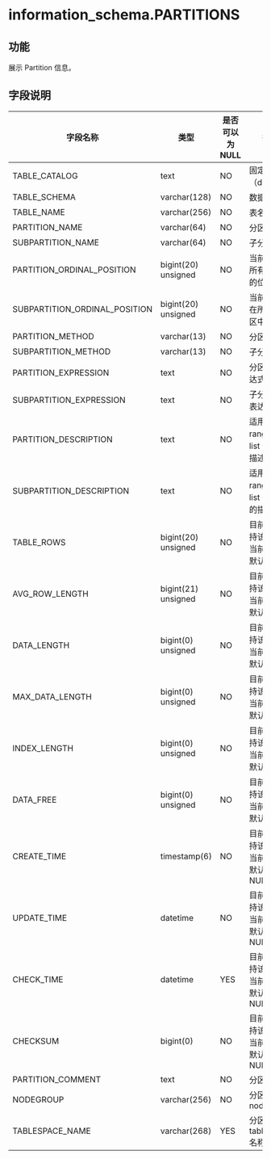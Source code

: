 # information_schema.PARTITIONS

## 功能

展示 Partition 信息。

## 字段说明

|           **字段名称**            |       **类型**        | **是否可以为 NULL** |         **描述**          |
|-------------------------------|---------------------|----------------|-------------------------|
| TABLE_CATALOG | text | NO | 固定值（def） |
| TABLE_SCHEMA | varchar(128) | NO | 数据库名 |
| TABLE_NAME | varchar(256) | NO | 表名 |
| PARTITION_NAME | varchar(64) | NO | 分区名 |
| SUBPARTITION_NAME | varchar(64) | NO | 子分区名 |
| PARTITION_ORDINAL_POSITION | bigint(20) unsigned | NO | 当前分区在所有分区中的位置 |
| SUBPARTITION_ORDINAL_POSITION | bigint(20) unsigned | NO | 当前子分区在所有子分区中的位置 |
| PARTITION_METHOD | varchar(13) | NO | 分区类型 |
| SUBPARTITION_METHOD | varchar(13) | NO | 子分区类型 |
| PARTITION_EXPRESSION | text | NO | 分区函数表达式 |
| SUBPARTITION_EXPRESSION | text | NO | 子分区函数表达式 |
| PARTITION_DESCRIPTION | text | NO | 适用于 range 和 list 分区的描述 |
| SUBPARTITION_DESCRIPTION | text | NO | 适用于 range 和 list 子分区的描述 |
| TABLE_ROWS | bigint(20) unsigned | NO | 目前暂不支持该字段，当前该字段默认为 0 |
| AVG_ROW_LENGTH | bigint(21) unsigned | NO | 目前暂不支持该字段，当前该字段默认为 0 |
| DATA_LENGTH | bigint(0) unsigned | NO | 目前暂不支持该字段，当前该字段默认为 0 |
| MAX_DATA_LENGTH | bigint(0) unsigned | NO | 目前暂不支持该字段，当前该字段默认为 0 |
| INDEX_LENGTH | bigint(0) unsigned | NO | 目前暂不支持该字段，当前该字段默认为 0 |
| DATA_FREE | bigint(0) unsigned | NO | 目前暂不支持该字段，当前该字段默认为 0 |
| CREATE_TIME | timestamp(6) | NO | 目前暂不支持该字段，当前该字段默认为 NULL |
| UPDATE_TIME | datetime | NO | 目前暂不支持该字段，当前该字段默认为 NULL |
| CHECK_TIME | datetime | YES | 目前暂不支持该字段，当前该字段默认为 NULL |
| CHECKSUM | bigint(0) | NO | 目前暂不支持该字段，当前该字段默认为 NULL |
| PARTITION_COMMENT | text | NO | 分区注释 |
| NODEGROUP | varchar(256) | NO | 分区所属的 nodegroup |
| TABLESPACE_NAME | varchar(268) | YES | 分区所属的 tablespace 名称 |

